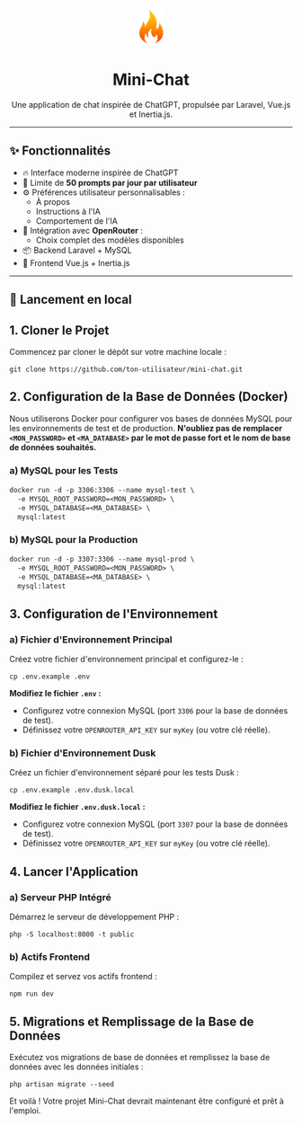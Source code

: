 <p align="center">
  <img src="https://raw.githubusercontent.com/JamesLaurino/mini-chat/refs/heads/master/logo.png" 
alt="Mini-Chat Logo" width="50px" height="70px"/>
</p>

<h1 align="center">Mini-Chat</h1>

<p align="center">
  Une application de chat inspirée de ChatGPT, propulsée par Laravel, Vue.js et Inertia.js.
</p>

---

## ✨ Fonctionnalités

- 🔥 Interface moderne inspirée de ChatGPT
- 🔐 Limite de **50 prompts par jour par utilisateur**
- ⚙️ Préférences utilisateur personnalisables :
    - À propos
    - Instructions à l'IA
    - Comportement de l'IA
- 🧠 Intégration avec **OpenRouter** :
    - Choix complet des modèles disponibles
- 📦 Backend Laravel + MySQL
- 💬 Frontend Vue.js + Inertia.js

---

## 🚀 Lancement en local

<h2>1. Cloner le Projet</h2>
  <p>Commencez par cloner le dépôt sur votre machine locale :</p>
  <pre><code>git clone https://github.com/ton-utilisateur/mini-chat.git</code></pre>

<h2>2. Configuration de la Base de Données (Docker)</h2>
  <p>Nous utiliserons Docker pour configurer vos bases de données MySQL pour les environnements de test et de production. <strong>N'oubliez pas de remplacer <code>&lt;MON_PASSWORD&gt;</code> et <code>&lt;MA_DATABASE&gt;</code> par le mot de passe fort et le nom de base de données souhaités.</strong></p>

<h3>a) MySQL pour les Tests</h3>
  <pre><code>docker run -d -p 3306:3306 --name mysql-test \
  -e MYSQL_ROOT_PASSWORD=&lt;MON_PASSWORD&gt; \
  -e MYSQL_DATABASE=&lt;MA_DATABASE&gt; \
  mysql:latest</code></pre>

<h3>b) MySQL pour la Production</h3>
  <pre><code>docker run -d -p 3307:3306 --name mysql-prod \
  -e MYSQL_ROOT_PASSWORD=&lt;MON_PASSWORD&gt; \
  -e MYSQL_DATABASE=&lt;MA_DATABASE&gt; \
  mysql:latest</code></pre>

<h2>3. Configuration de l'Environnement</h2>

<h3>a) Fichier d'Environnement Principal</h3>
  <p>Créez votre fichier d'environnement principal et configurez-le :</p>
  <pre><code>cp .env.example .env</code></pre>
  <p><strong>Modifiez le fichier <code>.env</code> :</strong></p>
  <ul>
    <li>Configurez votre connexion MySQL (port <code>3306</code> pour la base de données de test).</li>
    <li>Définissez votre <code>OPENROUTER_API_KEY</code> sur <code>myKey</code> (ou votre clé réelle).</li>
  </ul>

<h3>b) Fichier d'Environnement Dusk</h3>
  <p>Créez un fichier d'environnement séparé pour les tests Dusk :</p>
  <pre><code>cp .env.example .env.dusk.local</code></pre>
  <p><strong>Modifiez le fichier <code>.env.dusk.local</code> :</strong></p>
  <ul>
    <li>Configurez votre connexion MySQL (port <code>3307</code> pour la base de données de test).</li>
    <li>Définissez votre <code>OPENROUTER_API_KEY</code> sur <code>myKey</code> (ou votre clé réelle).</li>
  </ul>

<h2>4. Lancer l'Application</h2>

<h3>a) Serveur PHP Intégré</h3>
  <p>Démarrez le serveur de développement PHP :</p>
  <pre><code>php -S localhost:8000 -t public</code></pre>

<h3>b) Actifs Frontend</h3>
  <p>Compilez et servez vos actifs frontend :</p>
  <pre><code>npm run dev</code></pre>

<h2>5. Migrations et Remplissage de la Base de Données</h2>
  <p>Exécutez vos migrations de base de données et remplissez la base de données avec les données initiales :</p>
  <pre><code>php artisan migrate --seed</code></pre>

  <p>Et voilà ! Votre projet Mini-Chat devrait maintenant être configuré et prêt à l'emploi.</p>
